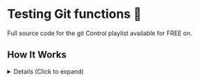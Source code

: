 # Testing Git functions  🤙

Full source code for the git  Control playlist available for FREE on. 

## How It Works

<details>
<summary> Details (Click to expand) </summary>
<br>
This is a test! lols.

</details>

